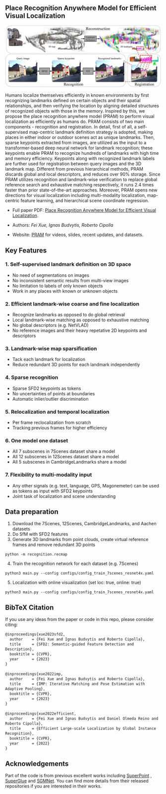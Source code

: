 ## Place Recognition Anywhere Model for Efficient Visual Localization

<p align="center">
  <img src="assets/overview.png" width="960">
</p>

Humans localize themselves efficiently in known environments by first recognizing landmarks defined on certain objects
and their spatial relationships, and then verifying the location by aligning detailed structures of recognized objects
with those in the memory. Inspired by this, we propose the place recognition anywhere model (PRAM) to perform visual
localization as efficiently as humans do. PRAM consists of two main components - recognition and registration. In
detail, first of all,
a self-supervised map-centric landmark definition strategy is adopted, making places in either indoor or outdoor scenes
act as unique landmarks. Then,
sparse keypoints extracted from images, are utilized as the input to a transformer-based deep neural network for
landmark recognition; these keypoints enable PRAM to recognize hundreds of landmarks with high time and memory
efficiency.
Keypoints along with recognized landmark labels are further used for registration between query images and the 3D
landmark map. Different
from previous hierarchical methods, PRAM discards global and local descriptors, and reduces over 90% storage. Since PRAM
utilizes
recognition and landmark-wise verification to replace global reference search and exhaustive matching respectively, it
runs 2.4 times
faster than prior state-of-the-art approaches. Moreover, PRAM opens new directions for visual localization including
multi-modality localization, map-centric feature learning, and hierarchical scene coordinate regression.

* Full paper PDF: [Place Recognition Anywhere Model for Efficient Visual Localization](assets/pram.pdf).

* Authors: *Fei Xue, Ignas Budvytis, Roberto Cipolla*

* Website: [PRAM](https://feixue94.github.io/) for videos, slides, recent updates, and datasets.

## Key Features

### 1. Self-supervised landmark definition on 3D space

- No need of segmentations on images
- No inconsistent semantic results from multi-view images
- No limitation to labels of only known objects
- Work in any places with known or unknown objects

### 2. Efficient landmark-wise coarse and fine localization

- Recognize landmarks as opposed to do global retrieval
- Local landmark-wise matching as opposed to exhaustive matching
- No global descriptors (e.g. NetVLAD)
- No reference images and their heavy repetative 2D keypoints and descriptors

### 3. Landmark-wise map sparsification

- Tack each landmark for localization
- Reduce redundant 3D points for each landmark independently

### 4. Sparse recognition

- Sparse SFD2 keypoints as tokens
- No uncertainties of points at boundaries
- Automatic inlier/outlier discrimination

### 5. Relocalization and temporal localization

- Per frame reclocalization from scratch
- Tracking previous frames for higher efficiency

### 6. One model one dataset

- All 7 subscenes in 7Scenes dataset share a model
- All 12 subscenes in 12Scenes dataset share a model
- All 5 subscenes in CambridgeLandmarks share a model

### 7. Flexibility to multi-modality input

- Any other signals (e.g. text, language, GPS, Magonemeter) can be used as tokens as input with SFD2 keypoints
- Joint task of localization and scene understanding

## Data preparation

1. Download the 7Scenes, 12Scenes, CambridgeLandmarks, and Aachen datasets
2. Do SfM with SFD2 features
3. Generate 3D landmarks from point clouds, create virtual reference frames and remove redundant 3D points

```
python -m recognition.recmap
```

4. Train the recognition network for each dataset (e.g. 7Scenes)

```
python3 main.py --config configs/config_train_7scenes_resnet4x.yaml
```

5. Localization with online visualization (set loc: true, online: true)

```
python3 main.py --config configs/config_train_7scenes_resnet4x.yaml
```

## BibTeX Citation

If you use any ideas from the paper or code in this repo, please consider citing:

```
@inproceedings{xue2023sfd2,
  author    = {Fei Xue and Ignas Budvytis and Roberto Cipolla},
  title     = {SFD2: Semantic-guided Feature Detection and Description},
  booktitle = {CVPR},
  year      = {2023}
}

@inproceedings{xue2022imp,
  author    = {Fei Xue and Ignas Budvytis and Roberto Cipolla},
  title     = {IMP: Iterative Matching and Pose Estimation with Adaptive Pooling},
  booktitle = {CVPR},
  year      = {2023}
}

@inproceedings{xue2022efficient,
  author    = {Fei Xue and Ignas Budvytis and Daniel Olmeda Reino and Roberto Cipolla},
  title     = {Efficient Large-scale Localization by Global Instance Recognition},
  booktitle = {CVPR},
  year      = {2022}
}
```

## Acknowledgements

Part of the code is from previous excellent works
including [SuperPoint](https://github.com/magicleap/SuperPointPretrainedNetwork)
, [SuperGlue](https://github.com/magicleap/SuperGluePretrainedNetwork)
and [SGMNet](https://github.com/magicleap/SuperGluePretrainedNetwork). You can find more details from their released
repositories if you are interested in their works. 